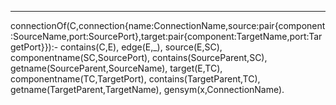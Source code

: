 
-------

connectionOf(C,connection{name:ConnectionName,source:pair{component:SourceName,port:SourcePort},target:pair{component:TargetName,port:TargetPort}}):-
    contains(C,E),
    edge(E,_),
    source(E,SC),
    componentname(SC,SourcePort),
    contains(SourceParent,SC),
    getname(SourceParent,SourceName),
    target(E,TC),
    componentname(TC,TargetPort),
    contains(TargetParent,TC),
    getname(TargetParent,TargetName),
    gensym(x,ConnectionName).
    

